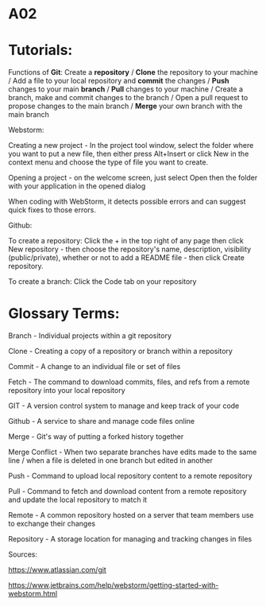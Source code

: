 # A02
# Tutorials:

Functions of **Git**: Create a **repository** / **Clone** the repository to your machine / Add a file to your local repository and **commit** the changes / **Push** changes to your main **branch** / **Pull** changes to your machine / Create a branch, make and commit changes to the branch / Open a pull request to propose changes to the main branch / **Merge** your own branch with the main branch

Webstorm: 

Creating a new project - In the project tool window, select the folder where you want to put a new file, then either press Alt+Insert or click New in the context menu and choose the type of file you want to create.

Opening a project - on the welcome screen, just select Open then the folder with your application in the opened dialog

When coding with WebStorm, it detects possible errors and can suggest quick fixes to those errors.

Github:

To create a repository: Click the + in the top right of any page then click New repository - then choose the repository's name, description, visibility (public/private), whether or not to add a README file - then click Create repository.

To create a branch: Click the Code tab on your repository


# Glossary Terms:

Branch - Individual projects within a git repository

Clone - Creating a copy of a repository or branch within a repository

Commit - A change to an individual file or set of files

Fetch - The command to download commits, files, and refs from a remote repository into your local repository

GIT - A version control system to manage and keep track of your code

Github - A service to share and manage code files online

Merge - Git's way of putting a forked history together

Merge Conflict - When two separate branches have edits made to the same line / when a file is deleted in one branch but edited in another

Push - Command to upload local repository content to a remote repository

Pull - Command to fetch and download content from a remote repository and update the local repository to match it

Remote - A common repository hosted on a server that team members use to exchange their changes

Repository - A storage location for managing and tracking changes in files


Sources:

https://www.atlassian.com/git

https://www.jetbrains.com/help/webstorm/getting-started-with-webstorm.html
